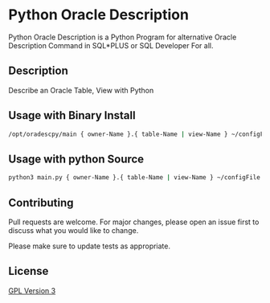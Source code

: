 # Python Oracle Description

Python Oracle Description is a Python Program for alternative Oracle Description Command in SQL*PLUS or SQL Developer For all.

## Description

Describe an Oracle Table, View with Python

## Usage with Binary Install
```sh
/opt/oradescpy/main { owner-Name }.{ table-Name | view-Name } ~/configFile.ini ~/log/
```

## Usage with python Source

```sh
python3 main.py { owner-Name }.{ table-Name | view-Name } ~/configFile.ini ~/log/
```

## Contributing
Pull requests are welcome. For major changes, please open an issue first to discuss what you would like to change.

Please make sure to update tests as appropriate.


## License
[GPL Version 3](https://www.gnu.org/licenses/gpl-3.0.en.html/)